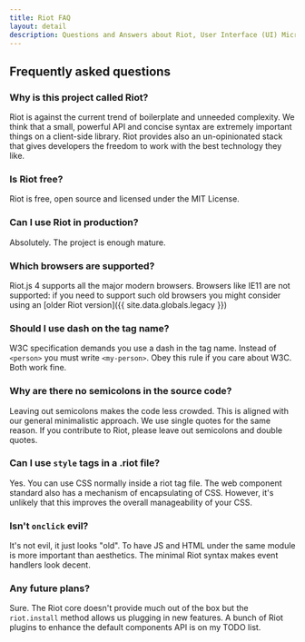 ```yaml
---
title: Riot FAQ
layout: detail
description: Questions and Answers about Riot, User Interface (UI) Micro-Libary
---
```


## Frequently asked questions

### Why is this project called Riot?
Riot is against the current trend of boilerplate and unneeded complexity. We think that a small, powerful API and concise syntax are extremely important things on a client-side library. Riot provides also an un-opinionated stack that gives developers the freedom to work with the best technology they like.

### Is Riot free?
Riot is free, open source and licensed under the MIT License.

### Can I use Riot in production?
Absolutely. The project is enough mature.

### Which browsers are supported?

Riot.js 4 supports all the major modern browsers. Browsers like IE11 are not supported: if you need to support such old browsers you might consider using an [older Riot version]({{ site.data.globals.legacy }})

### Should I use dash on the tag name?
W3C specification demands you use a dash in the tag name. Instead of `<person>` you must write `<my-person>`. Obey this rule if you care about W3C. Both work fine.

### Why are there no semicolons in the source code?
Leaving out semicolons makes the code less crowded. This is aligned with our general minimalistic approach. We use single quotes for the same reason. If you contribute to Riot, please leave out semicolons and double quotes.

### Can I use `style` tags in a .riot file?
Yes. You can use CSS normally inside a riot tag file. The web component standard also has a mechanism of encapsulating of CSS. However, it's unlikely that this improves the overall manageability of your CSS.

### Isn't `onclick` evil?
It's not evil, it just looks "old". To have JS and HTML under the same module is more important than aesthetics. The minimal Riot syntax makes event handlers look decent.

### Any future plans?

Sure. The Riot core doesn't provide much out of the box but the `riot.install` method allows us plugging in new features. A bunch of Riot plugins to enhance the default components API is on my TODO list.

